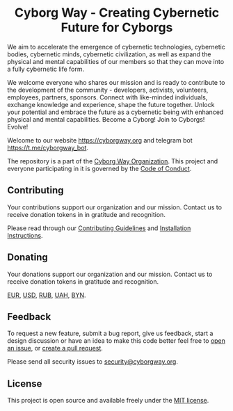 <h1 align="center">Cyborg Way - Creating Cybernetic Future for Cyborgs</h1>

We aim to accelerate the emergence of cybernetic technologies, cybernetic bodies, cybernetic minds, cybernetic civilization, as well as expand the physical and mental capabilities of our members so that they can move into a fully cybernetic life form.

We welcome everyone who shares our mission and is ready to contribute to the development of the community - developers, activists, volunteers, employees, partners, sponsors. Connect with like-minded individuals, exchange knowledge and experience, shape the future together. Unlock your potential and embrace the future as a cybernetic being with enhanced physical and mental capabilities. Become a Cyborg! Join to Cyborgs! Evolve!

Welcome to our website https://cyborgway.org and telegram bot https://t.me/cyborgway_bot.

The repository is a part of the [Cyborg Way Organization](https://github.com/cyborgway-org). This project and everyone participating in it is governed by the [Code of Conduct](CODE_OF_CONDUCT.md).

## Contributing

Your contributions support our organization and our mission. Contact us to receive donation tokens in in gratitude and recognition.

Please read through our [Contributing Guidelines](CONTRIBUTING.md) and [Installation Instructions](INSTALL.md).

## Donating

Your donations support our organization and our mission. Contact us to receive donation tokens in gratitude and recognition.

[EUR](https://stellar.expert/explorer/public/asset/EUR-GCIKFVTBQ4QPM3IWTOKXKLHKJLVJWHN6QAFIVMQEKGUPGBFLXMUGWXAB), [USD](https://stellar.expert/explorer/public/asset/USD-GCIKFVTBQ4QPM3IWTOKXKLHKJLVJWHN6QAFIVMQEKGUPGBFLXMUGWXAB), [RUB](https://stellar.expert/explorer/public/asset/RUB-GCIKFVTBQ4QPM3IWTOKXKLHKJLVJWHN6QAFIVMQEKGUPGBFLXMUGWXAB), [UAH](https://stellar.expert/explorer/public/asset/UAH-GCIKFVTBQ4QPM3IWTOKXKLHKJLVJWHN6QAFIVMQEKGUPGBFLXMUGWXAB), [BYN](https://stellar.expert/explorer/public/asset/BYN-GCIKFVTBQ4QPM3IWTOKXKLHKJLVJWHN6QAFIVMQEKGUPGBFLXMUGWXAB).

## Feedback

To request a new feature, submit a bug report, give us feedback, start a design discussion or have an idea to make this code better feel free to [open an issue](https://github.com/cyborgway-org/cyborgway-org/issues), or [create a pull request](https://github.com/cyborgway-org/cyborgway-org/pulls).

Please send all security issues to [security@cyborgway.org](mailto:security@cyborgway.org).

## License

This project is open source and available freely under the [MIT license](LICENSE.md).
